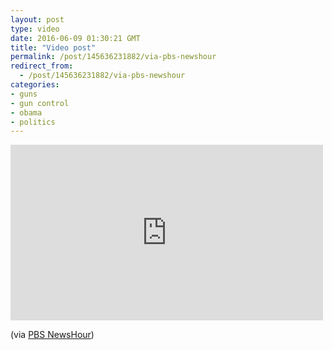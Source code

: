 ```yaml
---
layout: post
type: video
date: 2016-06-09 01:30:21 GMT
title: "Video post"
permalink: /post/145636231882/via-pbs-newshour
redirect_from: 
  - /post/145636231882/via-pbs-newshour
categories:
- guns
- gun control
- obama
- politics
---
```

<iframe width="500" height="281"  id="youtube_iframe" src="https://www.youtube.com/embed/6imFvSua3Kg?feature=oembed&amp;enablejsapi=1&amp;wmode=opaque" frameborder="0" allow="accelerometer; autoplay; clipboard-write; encrypted-media; gyroscope; picture-in-picture" allowfullscreen title="Why restrict &#39;good&#39; gun owners, resident asks President Obama at town hall"></iframe>

<p>(via <a href="https://www.youtube.com/watch?v=6imFvSua3Kg&amp;feature=youtu.be">PBS NewsHour</a>) </p>